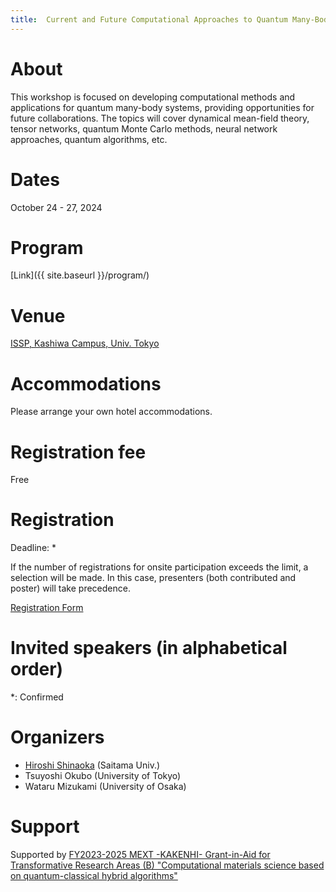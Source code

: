 ```yaml
---
title:  Current and Future Computational Approaches to Quantum Many-Body Systems 2024
---
```


# About
This workshop is focused on developing computational methods and applications for quantum many-body systems, providing opportunities for future collaborations. The topics will cover dynamical mean-field theory, tensor networks, quantum Monte Carlo methods, neural network approaches, quantum algorithms, etc.

# Dates 
October 24 - 27, 2024

# Program
[Link]({{ site.baseurl }}/program/)

# Venue
[ISSP, Kashiwa Campus, Univ. Tokyo](https://www.issp.u-tokyo.ac.jp/maincontents/access_en.html)

# Accommodations
Please arrange your own hotel accommodations.

# Registration fee
Free

# Registration
Deadline:
* 

If the number of registrations for onsite participation exceeds the limit, a selection will be made. In this case, presenters (both contributed and poster) will take precedence.

[Registration Form]()

# Invited speakers (in alphabetical order)

\*: Confirmed

# Organizers

* [Hiroshi Shinaoka](<shinaoka@mail.saitama-u.ac.jp>) (Saitama Univ.)
* Tsuyoshi Okubo (University of Tokyo)
* Wataru Mizukami (University of Osaka)

# Support
Supported by 
[FY2023-2025 MEXT -KAKENHI- Grant-in-Aid for Transformative Research Areas (B)
"Computational materials science based on quantum-classical hybrid algorithms"](https://qc-hybrid.github.io)
